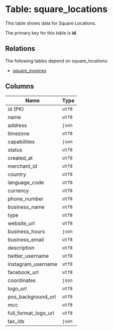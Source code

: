 # Table: square_locations

This table shows data for Square Locations.

The primary key for this table is **id**.

## Relations

The following tables depend on square_locations:
  - [square_invoices](square_invoices.md)

## Columns

| Name          | Type          |
| ------------- | ------------- |
|id (PK)|`utf8`|
|name|`utf8`|
|address|`json`|
|timezone|`utf8`|
|capabilities|`json`|
|status|`utf8`|
|created_at|`utf8`|
|merchant_id|`utf8`|
|country|`utf8`|
|language_code|`utf8`|
|currency|`utf8`|
|phone_number|`utf8`|
|business_name|`utf8`|
|type|`utf8`|
|website_url|`utf8`|
|business_hours|`json`|
|business_email|`utf8`|
|description|`utf8`|
|twitter_username|`utf8`|
|instagram_username|`utf8`|
|facebook_url|`utf8`|
|coordinates|`json`|
|logo_url|`utf8`|
|pos_background_url|`utf8`|
|mcc|`utf8`|
|full_format_logo_url|`utf8`|
|tax_ids|`json`|